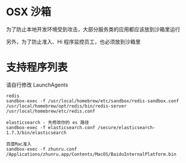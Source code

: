 # OSX 沙箱

为了防止本地开发环境受到攻击，大部分服务类的应用都应该放到沙箱里运行

另外，为了防止准入、Hi 程序监控员工，也必须放到沙箱里

# 支持程序列表

请自行修改 LaunchAgents

```
redis
sandbox-exec -f /usr/local/homebrew/etc/sandbox/redis-sandbox.conf /usr/local/homebrew/opt/redis/bin/redis-server /usr/local/homebrew/etc/redis.conf

elasticsearch - 先修改你的 es 路径
sandbox-exec -f elasticsearch.conf /secure/elasticsearch-1.7.3/bin/elasticsearch

百度Mac准入
sandbox-exec -f zhunru.conf /Applications/zhunru.app/Contents/MacOS/BaiduInternalPlatform.bin
```

